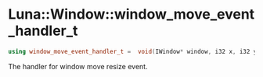 # Luna::Window::window_move_event_handler_t

```c++
using window_move_event_handler_t =  void(IWindow* window, i32 x, i32 y)
```

The handler for window move resize event. 

